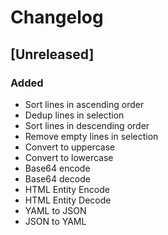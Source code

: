# Changelog

## [Unreleased]
### Added
- Sort lines in ascending order
- Dedup lines in selection
- Sort lines in descending order
- Remove empty lines in selection
- Convert to uppercase
- Convert to lowercase
- Base64 encode
- Base64 decode
- HTML Entity Encode
- HTML Entity Decode
- YAML to JSON
- JSON to YAML